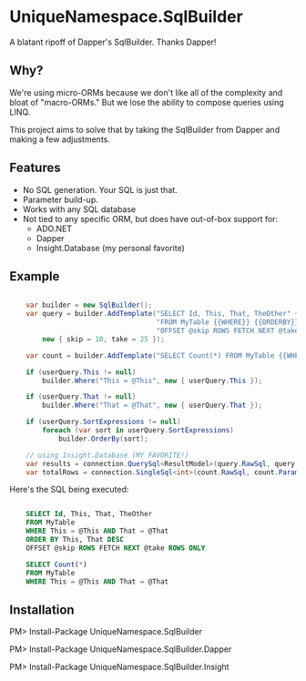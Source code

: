 UniqueNamespace.SqlBuilder
==========================

A blatant ripoff of Dapper's SqlBuilder. Thanks Dapper!

## Why?

We're using micro-ORMs because we don't like all of the complexity and bloat of "macro-ORMs." But we lose the ability to compose queries using LINQ.

This project aims to solve that by taking the SqlBuilder from Dapper and making a few adjustments.

## Features

- No SQL generation. Your SQL is just that.
- Parameter build-up.
- Works with any SQL database
- Not tied to any specific ORM, but does have out-of-box support for:
    - ADO.NET
    - Dapper
    - Insight.Database (my personal favorite)

## Example

```c#

    var builder = new SqlBuilder();
    var query = builder.AddTemplate("SELECT Id, This, That, TheOther" +
                                    "FROM MyTable {{WHERE}} {{ORDERBY}}" +
                                    "OFFSET @skip ROWS FETCH NEXT @take ROWS ONLY",
        new { skip = 10, take = 25 });

    var count = builder.AddTemplate("SELECT Count(*) FROM MyTable {{WHERE}}");

    if (userQuery.This != null)
        builder.Where("This = @This", new { userQuery.This });

    if (userQuery.That != null)
        builder.Where("That = @That", new { userQuery.That });

    if (userQuery.SortExpressions != null)
        foreach (var sort in userQuery.SortExpressions)
            builder.OrderBy(sort);

    // using Insight.Database (MY FAVORITE!)
    var results = connection.QuerySql<ResultModel>(query.RawSql, query.Parameters);
    var totalRows = connection.SingleSql<int>(count.RawSql, count.Parameters);

```

Here's the SQL being executed:

```SQL

    SELECT Id, This, That, TheOther
    FROM MyTable
    WHERE This = @This AND That = @That
    ORDER BY This, That DESC
    OFFSET @skip ROWS FETCH NEXT @take ROWS ONLY

    SELECT Count(*)
    FROM MyTable
    WHERE This = @This AND That = @That

```

## Installation

PM> Install-Package UniqueNamespace.SqlBuilder

PM> Install-Package UniqueNamespace.SqlBuilder.Dapper

PM> Install-Package UniqueNamespace.SqlBuilder.Insight

